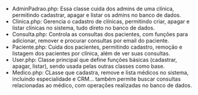 - AdminPadrao.php: Essa classe cuida dos admins de uma clínica, permitindo cadastrar, apagar e listar os admins no banco de dados.
- Clinica.php: Gerencia o cadastro de clínicas, permitindo criar, apagar e listar clínicas no sistema, tudo direto no banco de dados.
- Consulta.php: Controla as consultas dos pacientes, com funções para adicionar, remover e procurar consultas por email do paciente.
- Paciente.php: Cuida dos pacientes, permitindo cadastro, remoção e listagem dos pacientes por clínica, além de ver suas consultas.
- User.php: Classe principal que define funções básicas (cadastrar, apagar, listar), sendo usada pelas outras classes como base.
- Medico.php: CLasse que cadastra, remove e lista médicos no sistema, incluindo especialidade e CRM... 
também permite buscar consultas relacionadas ao médico, com operações realizadas no banco de dados.
